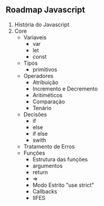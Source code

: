## Roadmap Javascript

1. História do Javascript
2. Core
   - Variaveis
     - var
     - let
     - const
   - Tipos
     - primitivos
   - Operadores
     - Atribuição
     - Incremento e Decremento
     - Aritiméticos
     - Comparação
     - Tenário
   - Decisões
     - if
     - else
     - if else
     - swith
   - Tratamento de Erros
   - Funções
     - Estrutura das funções
     - argumentos
     - return
     - =>
     - Modo Estrito "use strict"
     - Callbacks
     - IIFES
     
   
       
